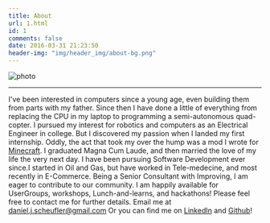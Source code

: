 ```yaml
---
title: About
url: 1.html
id: 1
comments: false
date: 2016-03-31 21:23:50
header-img: "img/header_img/about-bg.png"
---
```


![photo](img/better_me_sm.png)

---

I've been interested in computers since a young age, even building them from parts with my father. Since then I have done a little of everything from replacing the CPU in my laptop to programming a semi-autonomous quad-copter. I pursued my interest for robotics and computers as an Electrical Engineer in college. But I discovered my passion when I landed my first internship. Oddly, the act that took my over the hump was a mod I wrote for [Minecraft](https://minecraft.net/). I graduated Magna Cum Laude, and then married the love of my life the very next day. I have been pursuing Software Development ever since.I started in Oil and Gas, but have worked in Tele-medecine, and most recently in E-Commerce. Being a Senior Consultant with Improving, I am eager to contribute to our community. I am happily available for UserGroups, workshops, Lunch-and-learns, and hackathons! Please feel free to contact me for further details. Email me at [daniel.j.scheufler@gmail.com](mailto:daniel@scheufler.io) Or you can find me on [LinkedIn](https://www.linkedin.com/in/danielscheufler) and [Github](https://github.com/djscheuf)!
